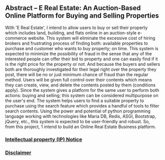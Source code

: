 ## Abstract – E Real Estate: An Auction-Based Online Platform for Buying and Selling Properties

With 'E Real Estate', I intend to allow users to buy or sell their property which includes land, building, and flats online in an auction-style e-commerce website. This system will eliminate the excessive cost of hiring brokers and frustrating process of finding both: available properties to purchase and customer who wants to buy property; on time. This system is expected to minimize the possibility of fraud in the sense that any of the interested people can offer their bid to property and one can easily find if it is the right price for the property or not. And because the buyers and sellers both are thoroughly investigated for their legal right over the property they post, there will be no or just minimum chance of fraud than the regular method. Users will be given full control over their contents which means they can create, view, and delete the contents posted by them (conditions apply). Since the system gives a platform for the same user to perform both actions: buying and selling; this system can be considered multipurpose on the user's end. The system helps users to find a suitable property to purchase using the search feature which provides a handful of tools to filter search contents. Using the power and potential of python programming language working with technologies like Maria DB, Redis, ASGI, Bootstrap, jQuery, etc., this system is expected to be user-friendly and robust. So, from this project, 1 intend to build an Online Real Estate Business platform.


### [Intellectual property (IP) Notice](https://github.com/nightmaregaurav/project-docs-vault?tab=readme-ov-file#%EF%B8%8F-intellectual-property-notice)
### [Disclaimer](https://github.com/nightmaregaurav/project-docs-vault?tab=readme-ov-file#-disclaimer)
